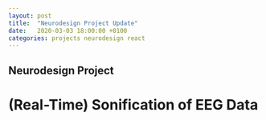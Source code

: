 ```yaml
---
layout: post
title:  "Neurodesign Project Update"
date:   2020-03-03 18:00:00 +0100
categories: projects neurodesign react
---
```

## Neurodesign Project
# (Real-Time) Sonification of EEG Data
